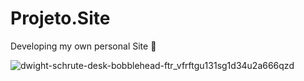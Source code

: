 # Projeto.Site
Developing my own personal Site 😬

![dwight-schrute-desk-bobblehead-ftr_vfrftgu131sg1d34u2a666qzd](https://user-images.githubusercontent.com/101290653/188505260-c79a5f9d-c7b9-4c01-9415-cf56f4129b7a.png)
